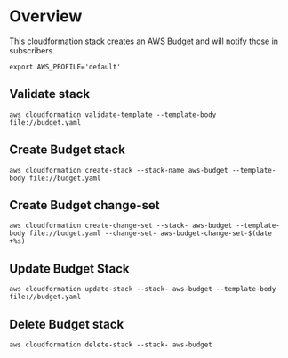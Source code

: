 # Overview
This cloudformation stack creates an AWS Budget and will notify those in subscribers.

```
export AWS_PROFILE='default'
```

## Validate stack
`aws cloudformation validate-template --template-body file://budget.yaml`

## Create Budget stack
`aws cloudformation create-stack --stack-name aws-budget --template-body file://budget.yaml`

## Create Budget change-set
`aws cloudformation create-change-set --stack- aws-budget --template-body file://budget.yaml --change-set- aws-budget-change-set-$(date +%s)`

## Update Budget Stack
`aws cloudformation update-stack --stack- aws-budget --template-body file://budget.yaml`

## Delete Budget stack
`aws cloudformation delete-stack --stack- aws-budget`